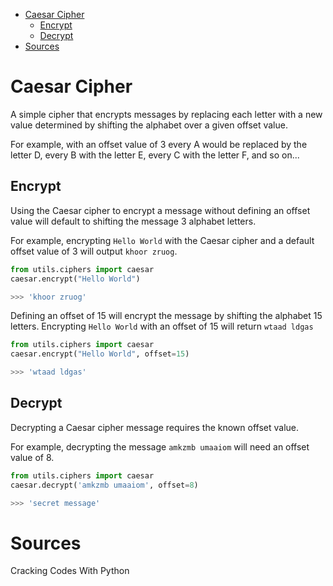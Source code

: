 
- [Caesar Cipher](#caesar-cipher)
  - [Encrypt](#encrypt)
  - [Decrypt](#decrypt)
- [Sources](#sources)


# Caesar Cipher
A simple cipher that encrypts messages by replacing each letter with a new value determined by shifting the alphabet over a given offset value.

For example, with an offset value of 3 every A would be replaced by the letter D, every B with the letter E, every C with the letter F, and so on...

## Encrypt
Using the Caesar cipher to encrypt a message without defining an offset value will default to shifting the message 3 alphabet letters.

For example, encrypting `Hello World` with the Caesar cipher and a default offset value of 3 will output `khoor zruog`.

```python
from utils.ciphers import caesar
caesar.encrypt("Hello World")

>>> 'khoor zruog'
```

Defining an offset of 15 will encrypt the message by shifting the alphabet 15 letters. Encrypting `Hello World` with an offset of 15 will return `wtaad ldgas`

```python
from utils.ciphers import caesar
caesar.encrypt("Hello World", offset=15)

>>> 'wtaad ldgas'
```

## Decrypt
Decrypting a Caesar cipher message requires the known offset value. 

For example, decrypting the message `amkzmb umaaiom` will need an offset value of 8.

```python
from utils.ciphers import caesar
caesar.decrypt('amkzmb umaaiom', offset=8)

>>> 'secret message'
```


# Sources

Cracking Codes With Python